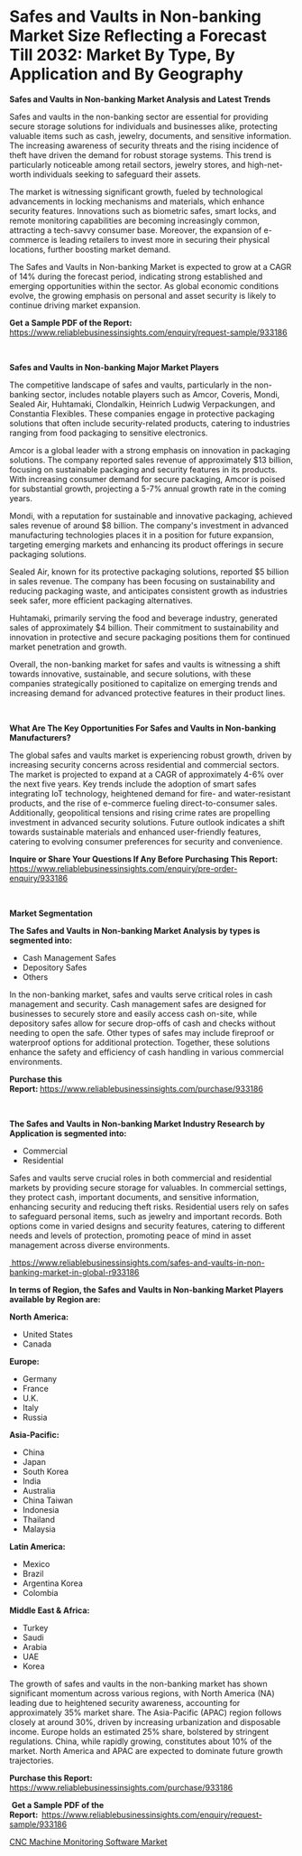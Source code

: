 <p><h1>Safes and Vaults in Non-banking Market Size Reflecting a Forecast Till 2032: Market By Type, By Application and By Geography</h1></p><p><strong>Safes and Vaults in Non-banking Market Analysis and Latest Trends</strong></p>
<p><p>Safes and vaults in the non-banking sector are essential for providing secure storage solutions for individuals and businesses alike, protecting valuable items such as cash, jewelry, documents, and sensitive information. The increasing awareness of security threats and the rising incidence of theft have driven the demand for robust storage systems. This trend is particularly noticeable among retail sectors, jewelry stores, and high-net-worth individuals seeking to safeguard their assets.</p><p>The market is witnessing significant growth, fueled by technological advancements in locking mechanisms and materials, which enhance security features. Innovations such as biometric safes, smart locks, and remote monitoring capabilities are becoming increasingly common, attracting a tech-savvy consumer base. Moreover, the expansion of e-commerce is leading retailers to invest more in securing their physical locations, further boosting market demand.</p><p>The Safes and Vaults in Non-banking Market is expected to grow at a CAGR of 14% during the forecast period, indicating strong established and emerging opportunities within the sector. As global economic conditions evolve, the growing emphasis on personal and asset security is likely to continue driving market expansion.</p></p>
<p><strong>Get a Sample PDF of the Report:&nbsp;</strong> <a href="https://www.reliablebusinessinsights.com/enquiry/request-sample/933186?utm_campaign=3542&utm_medium=2&utm_source=Github&utm_content=ia&utm_term=24032025&utm_id=safes-and-vaults-in-non-banking">https://www.reliablebusinessinsights.com/enquiry/request-sample/933186</a></p>
<p>&nbsp;</p>
<p><strong>Safes and Vaults in Non-banking Major Market Players</strong></p>
<p><p>The competitive landscape of safes and vaults, particularly in the non-banking sector, includes notable players such as Amcor, Coveris, Mondi, Sealed Air, Huhtamaki, Clondalkin, Heinrich Ludwig Verpackungen, and Constantia Flexibles. These companies engage in protective packaging solutions that often include security-related products, catering to industries ranging from food packaging to sensitive electronics.</p><p>Amcor is a global leader with a strong emphasis on innovation in packaging solutions. The company reported sales revenue of approximately $13 billion, focusing on sustainable packaging and security features in its products. With increasing consumer demand for secure packaging, Amcor is poised for substantial growth, projecting a 5-7% annual growth rate in the coming years.</p><p>Mondi, with a reputation for sustainable and innovative packaging, achieved sales revenue of around $8 billion. The company's investment in advanced manufacturing technologies places it in a position for future expansion, targeting emerging markets and enhancing its product offerings in secure packaging solutions.</p><p>Sealed Air, known for its protective packaging solutions, reported $5 billion in sales revenue. The company has been focusing on sustainability and reducing packaging waste, and anticipates consistent growth as industries seek safer, more efficient packaging alternatives.</p><p>Huhtamaki, primarily serving the food and beverage industry, generated sales of approximately $4 billion. Their commitment to sustainability and innovation in protective and secure packaging positions them for continued market penetration and growth.</p><p>Overall, the non-banking market for safes and vaults is witnessing a shift towards innovative, sustainable, and secure solutions, with these companies strategically positioned to capitalize on emerging trends and increasing demand for advanced protective features in their product lines.</p></p>
<p>&nbsp;</p>
<p><strong>What Are The Key Opportunities For Safes and Vaults in Non-banking Manufacturers?</strong></p>
<p><p>The global safes and vaults market is experiencing robust growth, driven by increasing security concerns across residential and commercial sectors. The market is projected to expand at a CAGR of approximately 4-6% over the next five years. Key trends include the adoption of smart safes integrating IoT technology, heightened demand for fire- and water-resistant products, and the rise of e-commerce fueling direct-to-consumer sales. Additionally, geopolitical tensions and rising crime rates are propelling investment in advanced security solutions. Future outlook indicates a shift towards sustainable materials and enhanced user-friendly features, catering to evolving consumer preferences for security and convenience.</p></p>
<p><strong>Inquire or Share Your Questions If Any Before Purchasing This Report:</strong> <a href="https://www.reliablebusinessinsights.com/enquiry/pre-order-enquiry/933186?utm_campaign=3542&utm_medium=2&utm_source=Github&utm_content=ia&utm_term=24032025&utm_id=safes-and-vaults-in-non-banking">https://www.reliablebusinessinsights.com/enquiry/pre-order-enquiry/933186</a></p>
<p>&nbsp;</p>
<p><strong>Market Segmentation</strong></p>
<p><strong>The Safes and Vaults in Non-banking Market Analysis by types is segmented into:</strong></p>
<p><ul><li>Cash Management Safes</li><li>Depository Safes</li><li>Others</li></ul></p>
<p><p>In the non-banking market, safes and vaults serve critical roles in cash management and security. Cash management safes are designed for businesses to securely store and easily access cash on-site, while depository safes allow for secure drop-offs of cash and checks without needing to open the safe. Other types of safes may include fireproof or waterproof options for additional protection. Together, these solutions enhance the safety and efficiency of cash handling in various commercial environments.</p></p>
<p><strong>Purchase this Report:&nbsp;</strong><a href="https://www.reliablebusinessinsights.com/purchase/933186?utm_campaign=3542&utm_medium=2&utm_source=Github&utm_content=ia&utm_term=24032025&utm_id=safes-and-vaults-in-non-banking">https://www.reliablebusinessinsights.com/purchase/933186</a></p>
<p>&nbsp;</p>
<p><strong>The Safes and Vaults in Non-banking Market Industry Research by Application is segmented into:</strong></p>
<p><ul><li>Commercial</li><li>Residential</li></ul></p>
<p><p>Safes and vaults serve crucial roles in both commercial and residential markets by providing secure storage for valuables. In commercial settings, they protect cash, important documents, and sensitive information, enhancing security and reducing theft risks. Residential users rely on safes to safeguard personal items, such as jewelry and important records. Both options come in varied designs and security features, catering to different needs and levels of protection, promoting peace of mind in asset management across diverse environments.</p></p>
<p><a href="https://www.reliablebusinessinsights.com/safes-and-vaults-in-non-banking-market-in-global-r933186?utm_campaign=3542&utm_medium=2&utm_source=Github&utm_content=ia&utm_term=24032025&utm_id=safes-and-vaults-in-non-banking">&nbsp;https://www.reliablebusinessinsights.com/safes-and-vaults-in-non-banking-market-in-global-r933186</a></p>
<p><strong>In terms of Region, the Safes and Vaults in Non-banking Market Players available by Region are:</strong></p>
<p>
    <p> <strong> North America: </strong>
        <ul>
            <li>United States</li>
            <li>Canada</li>
        </ul>
        </p> 
    <p> <strong> Europe: </strong>
        <ul>
            <li>Germany</li>
            <li>France</li>
            <li>U.K.</li>
            <li>Italy</li>
            <li>Russia</li>
        </ul>
        </p> 
    <p> <strong> Asia-Pacific: </strong>
        <ul>
            <li>China</li>
            <li>Japan</li>
            <li>South Korea</li>
            <li>India</li>
            <li>Australia</li>
            <li>China Taiwan</li>
            <li>Indonesia</li>
            <li>Thailand</li>
            <li>Malaysia</li>
        </ul>
        </p> 
    <p> <strong> Latin America: </strong>
        <ul>
            <li>Mexico</li>
            <li>Brazil</li>
            <li>Argentina Korea</li>
            <li>Colombia</li>
        </ul>
        </p> 
    <p> <strong> Middle East & Africa: </strong>
        <ul>
            <li>Turkey</li>
            <li>Saudi</li>
            <li>Arabia</li>
            <li>UAE</li>
            <li>Korea</li>
        </ul>
    </p>
    </p>
<p><p>The growth of safes and vaults in the non-banking market has shown significant momentum across various regions, with North America (NA) leading due to heightened security awareness, accounting for approximately 35% market share. The Asia-Pacific (APAC) region follows closely at around 30%, driven by increasing urbanization and disposable income. Europe holds an estimated 25% share, bolstered by stringent regulations. China, while rapidly growing, constitutes about 10% of the market. North America and APAC are expected to dominate future growth trajectories.</p></p>
<p><strong>Purchase this Report: </strong><a href="https://www.reliablebusinessinsights.com/purchase/933186?utm_campaign=3542&utm_medium=2&utm_source=Github&utm_content=ia&utm_term=24032025&utm_id=safes-and-vaults-in-non-banking">https://www.reliablebusinessinsights.com/purchase/933186</a></p>
<p>&nbsp;<strong>Get a Sample PDF of the Report:&nbsp;&nbsp;</strong><a href="https://www.reliablebusinessinsights.com/enquiry/request-sample/933186?utm_campaign=3542&utm_medium=2&utm_source=Github&utm_content=ia&utm_term=24032025&utm_id=safes-and-vaults-in-non-banking">https://www.reliablebusinessinsights.com/enquiry/request-sample/933186</a></p>
<p><strong></strong></p>
<p><p><a href="https://github.com/pichuaadh0/Market-Research-Report-List-1/blob/main/cnc-machine-monitoring-software-market.md?utm_campaign=3542&utm_medium=2&utm_source=Github&utm_content=ia&utm_term=24032025&utm_id=safes-and-vaults-in-non-banking">CNC Machine Monitoring Software Market</a></p></p>